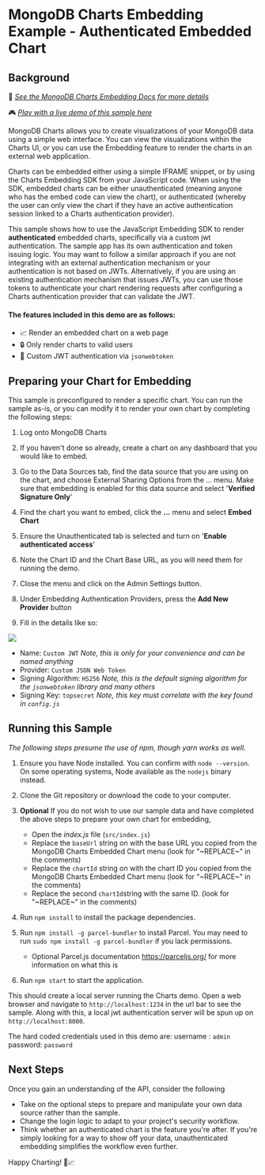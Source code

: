 # MongoDB Charts Embedding Example - Authenticated Embedded Chart

## Background

📄 _[See the MongoDB Charts Embedding Docs for more details](https://docs.mongodb.com/charts/saas/embedding-charts/)_

🎮 _[Play with a live demo of this sample here](https://codesandbox.io/s/github/mongodb-js/charts-embed-sdk/tree/master/examples/authenticated-custom-jwt)_

MongoDB Charts allows you to create visualizations of your MongoDB data using a simple web interface. You can view the visualizations within the Charts UI, or you can use the Embedding feature to render the charts in an external web application.

Charts can be embedded either using a simple IFRAME snippet, or by using the Charts Embedding SDK from your JavaScript code. When using the SDK, embedded charts can be either unauthenticated (meaning anyone who has the embed code can view the chart), or authenticated (whereby the user can only view the chart if they have an active authentication session linked to a Charts authentication provider).

This sample shows how to use the JavaScript Embedding SDK to render **authenticated** embedded charts, specifically via a custom jwt authentication. The sample app has its own authentication and token issuing logic. You may want to follow a similar approach if you are not integrating with an external authentication mechanism or your authentication is not based on JWTs. Alternatively, if you are using an existing authentication mechanism that issues JWTs, you can use those tokens to authenticate your chart rendering requests after configuring a Charts authentication provider that can validate the JWT.

#### The features included in this demo are as follows:

- 📈 Render an embedded chart on a web page
- 🔒 Only render charts to valid users
- 🔑 Custom JWT authentication via `jsonwebtoken`

## Preparing your Chart for Embedding

This sample is preconfigured to render a specific chart. You can run the sample as-is, or you can modify it to render your own chart by completing the following steps:

1. Log onto MongoDB Charts

2. If you haven't done so already, create a chart on any dashboard that you would like to embed.

3. Go to the Data Sources tab, find the data source that you are using on the chart, and choose External Sharing Options from the ... menu. Make sure that embedding is enabled for this data source and select '**Verified Signature Only**'

4. Find the chart you want to embed, click the **...** menu and select **Embed Chart**

5. Ensure the Unauthenticated tab is selected and turn on '**Enable authenticated access**'

6. Note the Chart ID and the Chart Base URL, as you will need them for running the demo.

7. Close the menu and click on the Admin Settings button.

8. Under Embedding Authentication Providers, press the **Add New Provider** button
9. Fill in the details like so:

![](https://i.imgur.com/8cS1iSJ.png)

- Name: `Custom JWT` _Note, this is only for your convenience and can be named anything_
- Provider: `Custom JSON Web Token`
- Signing Algorithm: `HS256` _Note, this is the default signing algorithm for the `jsonwebtoken` library and many others_
- Signing Key: `topsecret` _Note, this key must correlate with the key found in `config.js`_

## Running this Sample

_The following steps presume the use of npm, though yarn works as well._

1. Ensure you have Node installed. You can confirm with `node --version`. On some operating systems, Node available as the `nodejs` binary instead.

2. Clone the Git repository or download the code to your computer.

3. **Optional**
   If you do not wish to use our sample data and have completed the above steps to prepare your own chart for embedding,
   - Open the _index.js_ file (`src/index.js`)
   - Replace the `baseUrl` string on with the base URL you copied from the MongoDB Charts Embedded Chart menu (look for "\~REPLACE\~" in the comments)
   - Replace the `chartId` string on with the chart ID you copied from the MongoDB Charts Embedded Chart menu (look for "\~REPLACE\~" in the comments)
   - Replace the second `chartId`string with the same ID. (look for "\~REPLACE\~" in the comments)
4. Run `npm install` to install the package dependencies.
5. Run `npm install -g parcel-bundler` to install Parcel. You may need to run `sudo npm install -g parcel-bundler` if you lack permissions.
   - Optional Parcel.js documentation https://parceljs.org/ for more information on what this is
6. Run `npm start` to start the application.

This should create a local server running the Charts demo. Open a web browser and navigate to `http://localhost:1234` in the url bar to see the sample. Along with this, a local jwt authentication server will be spun up on `http://localhost:8000`.

The hard coded credentials used in this demo are:
username : `admin`
password: `password`

## Next Steps

Once you gain an understanding of the API, consider the following

- Take on the optional steps to prepare and manipulate your own data source rather than the sample.
- Change the login logic to adapt to your project's security workflow.
- Think whether an authenticated chart is the feature you're after. If you're simply looking for a way to show off your data, unauthenticated embedding simplifies the workflow even further.

Happy Charting! 🚀📈
